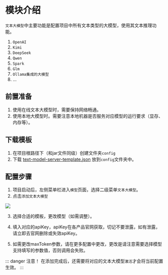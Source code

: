 # 模块介绍
`文本大模型`中主要功能是配置项目中所有文本类型的大模型，使用其文本推理功能。

1. `OpenAI`
2. `Kimi`
3. `DeepSeek`
4. `Qwen`
5. `Spark`
6. `Glm`
7. `Ollama集成的大模型`
8. ...

## 前置准备
1. 使用在线文本大模型时，需要保持网络畅通。
2. 使用本地大模型时。需要注意本地机器是否服务对应模型的运行要求（显存、内存等）。

## 下载模板
1. 在项目根路径下（和jar文件同级）创建文件夹`config`
2. 下载 [text-model-server-template.json](IMAGE_BASE_URL/files/aigc-platform-doc/text-model-server-template.json)
放到`config`文件夹中。

## 配置步骤
1. 项目启动后，左侧菜单栏进入`模型`页面，选择二级菜单`文本大模型`。
2. 点击`添加文本大模型`

![](IMAGE_BASE_URL/files/aigc-platform-doc/1280534c6d6b449f8c4284dd7d997e11.png)

3. 选择合适的模板，更改模型（如需调整）。

4. 填入对应的apiKey，apiKey在各产品官网获取，切记不要泄露，如有泄露，请立即去官网删除或失效apiKey。

5. 如需更改maxToken参数，请在更多配置中更改，更改是请注意需要选择模型支持填写的参数值，否则调用会失败。

::: danger 注意！
在添加完成后，还需要将对应的文本大模型`激活`才会将当前配置生效。
:::